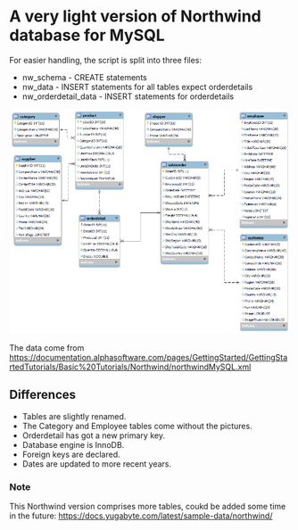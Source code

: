 # A very light version of Northwind database for MySQL

For easier handling, the script is split into three files:
* nw_schema -  CREATE statements
* nw_data - INSERT statements for all tables expect orderdetails
* nw_orderdetail_data - INSERT statements for orderdetails

![nw model diagram](./nw_diagram.png)


The data come from https://documentation.alphasoftware.com/pages/GettingStarted/GettingStartedTutorials/Basic%20Tutorials/Northwind/northwindMySQL.xml
 

## Differences

* Tables are slightly renamed. 
* The Category and Employee tables come without the pictures.
* Orderdetail has got a new primary key.
* Database engine is InnoDB.
* Foreign keys are declared.
* Dates are updated to more recent years.

### Note

This Northwind version comprises more tables, coukd be added some time in the future: 
https://docs.yugabyte.com/latest/sample-data/northwind/
